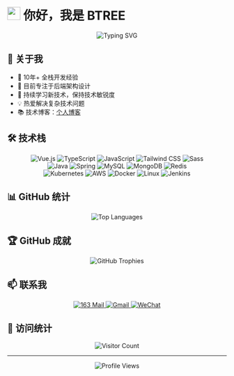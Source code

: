 # <img src="https://raw.githubusercontent.com/MartinHeinz/MartinHeinz/master/wave.gif" width="30px"> 你好，我是 BTREE

<div align="center">
  <img src="https://readme-typing-svg.herokuapp.com?font=Fira+Code&pause=1000&color=2F80ED&center=true&vCenter=true&width=435&lines=全栈工程师;后端架构师;技术爱好者" alt="Typing SVG" />
</div>

## 🚀 关于我

- 💼 10年+ 全栈开发经验
- 🔭 目前专注于后端架构设计
- 🌱 持续学习新技术，保持技术敏锐度
- 💡 热爱解决复杂技术问题
- 📚 技术博客：[个人博客](https://github.com/ndlxp2008)

## 🛠️ 技术栈
<div align="center">
  <img src="https://img.shields.io/badge/Vue.js-35495E?style=for-the-badge&logo=vuedotjs&logoColor=4FC08D" alt="Vue.js" />
  <img src="https://img.shields.io/badge/TypeScript-007ACC?style=for-the-badge&logo=typescript&logoColor=white" alt="TypeScript" />
  <img src="https://img.shields.io/badge/JavaScript-F7DF1E?style=for-the-badge&logo=javascript&logoColor=black" alt="JavaScript" />
  <img src="https://img.shields.io/badge/Tailwind_CSS-38B2AC?style=for-the-badge&logo=tailwind-css&logoColor=white" alt="Tailwind CSS" />
  <img src="https://img.shields.io/badge/Sass-CC6699?style=for-the-badge&logo=sass&logoColor=white" alt="Sass" />
</div>

<div align="center">
  <img src="https://img.shields.io/badge/Java-ED8B00?style=for-the-badge&logo=java&logoColor=white" alt="Java" />
  <img src="https://img.shields.io/badge/Spring-6DB33F?style=for-the-badge&logo=spring&logoColor=white" alt="Spring" />
  <img src="https://img.shields.io/badge/MySQL-4479A1?style=for-the-badge&logo=mysql&logoColor=white" alt="MySQL" />
  <img src="https://img.shields.io/badge/MongoDB-47A248?style=for-the-badge&logo=mongodb&logoColor=white" alt="MongoDB" />
  <img src="https://img.shields.io/badge/Redis-DC382D?style=for-the-badge&logo=redis&logoColor=white" alt="Redis" />
</div>

<div align="center">
  <img src="https://img.shields.io/badge/Kubernetes-326CE5?style=for-the-badge&logo=kubernetes&logoColor=white" alt="Kubernetes" />
  <img src="https://img.shields.io/badge/AWS-232F3E?style=for-the-badge&logo=amazon-aws&logoColor=white" alt="AWS" />
  <img src="https://img.shields.io/badge/Docker-2496ED?style=for-the-badge&logo=docker&logoColor=white" alt="Docker" />
  <img src="https://img.shields.io/badge/Linux-FCC624?style=for-the-badge&logo=linux&logoColor=black" alt="Linux" />
  <img src="https://img.shields.io/badge/Jenkins-D24939?style=for-the-badge&logo=jenkins&logoColor=white" alt="Jenkins" />
</div>

## 📊 GitHub 统计

<div align="center">
  <img src="https://github-readme-stats.vercel.app/api/top-langs/?username=ndlxp2008&layout=compact&theme=radical" alt="Top Languages" />
</div>

## 🏆 GitHub 成就

<div align="center">
  <img src="https://github-profile-trophy.vercel.app/?username=ndlxp2008&theme=radical&row=2&column=3" alt="GitHub Trophies" />
</div>

## 📫 联系我

<div align="center">
  <a href="mailto:ndlxp2008@163.com">
    <img src="https://img.shields.io/badge/163%20Mail-FC1F1F?style=for-the-badge&logo=mail.ru&logoColor=white" alt="163 Mail" />
  </a>
  <a href="mailto:ndlxp2008@gmail.com">
    <img src="https://img.shields.io/badge/Gmail-D14836?style=for-the-badge&logo=gmail&logoColor=white" alt="Gmail" />
  </a>
  <a href="https://github.com/ndlxp2008">
    <img src="https://img.shields.io/badge/WeChat-07C160?style=for-the-badge&logo=wechat&logoColor=white" alt="WeChat" />
  </a>
</div>

## 👥 访问统计

<div align="center">
  <img src="https://profile-counter.glitch.me/ndlxp2008/count.svg" alt="Visitor Count" />
</div>

---

<div align="center">
  <img src="https://komarev.com/ghpvc/?username=ndlxp2008&label=Profile%20views&color=0e75b6&style=flat" alt="Profile Views" />
</div>
